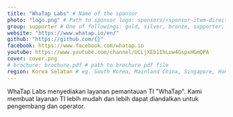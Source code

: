 ```yaml
---
title: "WhaTap Labs" # Name of the sponsor
photo: "logo.png" # Path to sponsor logo: sponsors/<sponsor-item-directory>/logo.png
group: supporter # One of followings: gold, silver, bronze, supporter, infra, record, videoi18n, swag, partner
website: "https://www.whatap.io/en/"
github: "https://github.com/{}"
facebook: https://www.facebook.com/whatap.io
youtube: https://www.youtube.com/channel/UCLjXEb1IhLuw4GspxHGmQPA
cover: cover.png
# brochure: brochure.pdf # path to brochure pdf file
region: Korea Selatan # eg. South Korea, Mainland China, Singapore, Hong Kong, Taiwan ...
---
```


WhaTap Labs menyediakan layanan pemantauan TI "WhaTap".
Kami membuat layanan TI lebih mudah dan lebih dapat diandalkan untuk pengembang dan operator.